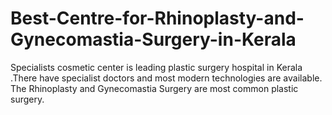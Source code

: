 # Best-Centre-for-Rhinoplasty-and-Gynecomastia-Surgery-in-Kerala
Specialists cosmetic center is leading plastic surgery hospital in Kerala .There have specialist doctors and most modern technologies are available. The Rhinoplasty and Gynecomastia Surgery  are most common  plastic surgery.

